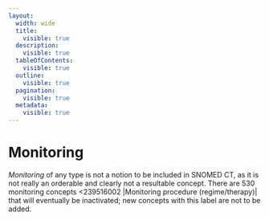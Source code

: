 ```yaml
---
layout:
  width: wide
  title:
    visible: true
  description:
    visible: true
  tableOfContents:
    visible: true
  outline:
    visible: true
  pagination:
    visible: true
  metadata:
    visible: true
---
```


# Monitoring

_Monitoring_ of any type is not a notion to be included in SNOMED CT, as it is not really an orderable and clearly not a resultable concept. There are 530 monitoring concepts <239516002 |Monitoring procedure (regime/therapy)| that will eventually be inactivated; new concepts with this label are not to be added. 
